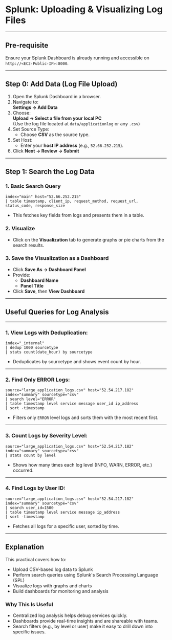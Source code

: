 # **Splunk: Uploading & Visualizing Log Files**

---

## **Pre-requisite**

Ensure your Splunk Dashboard is already running and accessible on `http://<EC2-Public-IP>:8000`.

---

## **Step 0: Add Data (Log File Upload)**

1. Open the Splunk Dashboard in a browser.
2. Navigate to:  
   **Settings → Add Data**
3. Choose:  
   **Upload → Select a file from your local PC**  
   (Use the log file located at `data/applicationlog` or any `.csv`)
4. Set Source Type:
   - Choose **CSV** as the source type.
5. Set Host:
   - Enter your **host IP address** (e.g., `52.66.252.215`).
6. Click **Next → Review → Submit**

---

## **Step 1: Search the Log Data**

### 1. Basic Search Query

```spl
index="main" host="52.66.252.215" 
| table timestamp, client_ip, request_method, request_url, status_code, response_size
```

- This fetches key fields from logs and presents them in a table.

### 2. Visualize

- Click on the **Visualization** tab to generate graphs or pie charts from the search results.

### 3. Save the Visualization as a Dashboard

- Click **Save As → Dashboard Panel**
- Provide:
  - **Dashboard Name**
  - **Panel Title**
- Click **Save**, then **View Dashboard**

---

## **Useful Queries for Log Analysis**

---

### **1. View Logs with Deduplication:**

```spl
index="_internal" 
| dedup 1000 sourcetype 
| stats count(date_hour) by sourcetype
```

- Deduplicates by sourcetype and shows event count by hour.

---

### **2. Find Only ERROR Logs:**

```spl
source="large_application_logs.csv" host="52.54.217.182" index="summary" sourcetype="csv"
| search level="ERROR"
| table timestamp level service message user_id ip_address
| sort -timestamp
```

- Filters only `ERROR` level logs and sorts them with the most recent first.

---

### **3. Count Logs by Severity Level:**

```spl
source="large_application_logs.csv" host="52.54.217.182" index="summary" sourcetype="csv"
| stats count by level
```

- Shows how many times each log level (INFO, WARN, ERROR, etc.) occurred.

---

### **4. Find Logs by User ID:**

```spl
source="large_application_logs.csv" host="52.54.217.182" index="summary" sourcetype="csv"
| search user_id=1500
| table timestamp level service message ip_address
| sort -timestamp
```

- Fetches all logs for a specific user, sorted by time.

---

## **Explanation**

This practical covers how to:

- Upload CSV-based log data to Splunk
- Perform search queries using Splunk's Search Processing Language (SPL)
- Visualize logs with graphs and charts
- Build dashboards for monitoring and analysis

### **Why This Is Useful**

- Centralized log analysis helps debug services quickly.
- Dashboards provide real-time insights and are shareable with teams.
- Search filters (e.g., by level or user) make it easy to drill down into specific issues.
